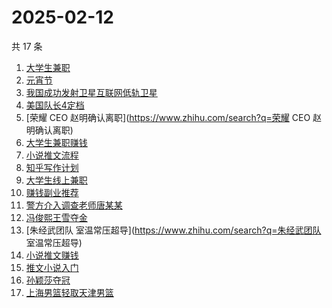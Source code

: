 # 2025-02-12

共 17 条

<!-- BEGIN ZHIHUSEARCH -->
<!-- 最后更新时间 Wed Feb 12 2025 21:18:09 GMT+0800 (China Standard Time) -->
1. [大学生兼职](https://www.zhihu.com/search?q=大学生兼职)
1. [元宵节](https://www.zhihu.com/search?q=元宵节)
1. [我国成功发射卫星互联网低轨卫星](https://www.zhihu.com/search?q=我国成功发射卫星互联网低轨卫星)
1. [美国队长4定档](https://www.zhihu.com/search?q=美国队长4定档)
1. [荣耀 CEO 赵明确认离职](https://www.zhihu.com/search?q=荣耀 CEO 赵明确认离职)
1. [大学生兼职赚钱](https://www.zhihu.com/search?q=大学生兼职赚钱)
1. [小说推文流程](https://www.zhihu.com/search?q=小说推文流程)
1. [知乎写作计划](https://www.zhihu.com/search?q=知乎写作计划)
1. [大学生线上兼职](https://www.zhihu.com/search?q=大学生线上兼职)
1. [赚钱副业推荐](https://www.zhihu.com/search?q=赚钱副业推荐)
1. [警方介入调查老师唐某某](https://www.zhihu.com/search?q=警方介入调查老师唐某某)
1. [冯俊熙王雪夺金](https://www.zhihu.com/search?q=冯俊熙王雪夺金)
1. [朱经武团队 室温常压超导](https://www.zhihu.com/search?q=朱经武团队 室温常压超导)
1. [小说推文赚钱](https://www.zhihu.com/search?q=小说推文赚钱)
1. [推文小说入门](https://www.zhihu.com/search?q=推文小说入门)
1. [孙颖莎夺冠](https://www.zhihu.com/search?q=孙颖莎夺冠)
1. [上海男篮轻取天津男篮](https://www.zhihu.com/search?q=上海男篮轻取天津男篮)
<!-- END ZHIHUSEARCH -->
